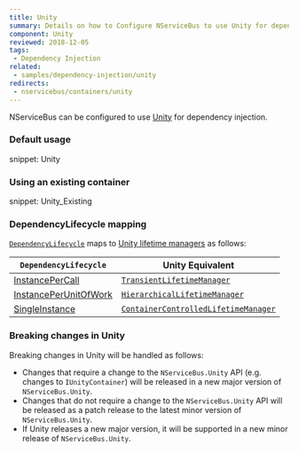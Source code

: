 ```yaml
---
title: Unity
summary: Details on how to Configure NServiceBus to use Unity for dependency injection. Includes usage examples as well as lifecycle mappings.
component: Unity
reviewed: 2018-12-05
tags:
 - Dependency Injection
related:
 - samples/dependency-injection/unity
redirects:
 - nservicebus/containers/unity
---
```



NServiceBus can be configured to use [Unity](https://github.com/unitycontainer/unity) for dependency injection.


### Default usage

snippet: Unity


### Using an existing container

snippet: Unity_Existing


### DependencyLifecycle mapping

[`DependencyLifecycle`](/nservicebus/dependency-injection/#internally-managed-mode-built-in-default-container) maps to [Unity lifetime managers](https://msdn.microsoft.com/en-us/library/ff660872.aspx#Anchor_0) as follows:

| `DependencyLifecycle`                                                                                             | Unity Equivalent                                                                                                        |
|-----------------------------------------------------------------------------------------------------------------|---------------------------------------------------------------------------------------------------------------------------|
| [InstancePerCall](/nservicebus/dependency-injection/#internally-managed-mode-built-in-default-container-instance-per-call)                                | [`TransientLifetimeManager`](https://msdn.microsoft.com/en-us/library/microsoft.practices.unity.transientlifetimemanager.aspx)         |
| [InstancePerUnitOfWork](/nservicebus/dependency-injection/#internally-managed-mode-built-in-default-container-instance-per-unit-of-work)                    | [`HierarchicalLifetimeManager`](https://msdn.microsoft.com/en-us/library/microsoft.practices.unity.hierarchicallifetimemanager.aspx) |
| [SingleInstance](/nservicebus/dependency-injection/#internally-managed-mode-built-in-default-container-single-instance)                                  | [`ContainerControlledLifetimeManager`](https://msdn.microsoft.com/en-us/library/microsoft.practices.unity.containercontrolledlifetimemanager.aspx)                          |

### Breaking changes in Unity

Breaking changes in Unity will be handled as follows:

- Changes that require a change to the `NServiceBus.Unity` API (e.g. changes to `IUnityContainer`) will be released in a new major version of `NServiceBus.Unity`.
- Changes that do not require a change to the `NServiceBus.Unity` API will be released as a patch release to the latest minor version of `NServiceBus.Unity`.
- If Unity releases a new major version, it will be supported in a new minor release of `NServiceBus.Unity`.
